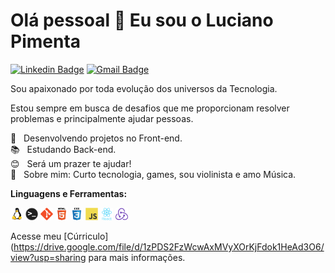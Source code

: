 # Olá pessoal 👋 Eu sou o Luciano Pimenta

[![Linkedin Badge](https://img.shields.io/badge/-Luciano%20Pimenta-6633cc?style=flat-square&logo=Linkedin&logoColor=white&link=https://www.linkedin.com/in/pimentajr/)](https://www.linkedin.com/in/pimentajr/)
[![Gmail Badge](https://img.shields.io/badge/-l.a.p.pimenta.j@gmail.com-6633cc?style=flat-square&logo=Gmail&logoColor=white&link=mailto:l.a.p.pimenta.j@gmail.com)](mailto:l.a.p.pimenta.j@gmail.com)

Sou apaixonado por toda evolução dos universos da Tecnologia.

Estou sempre em busca de desafios que me proporcionam resolver problemas e principalmente ajudar pessoas.

 :purple_heart: &nbsp; Desenvolvendo projetos no Front-end.
 <br/> :books: &nbsp; Estudando Back-end.
 <br/> :blush: &nbsp; Será um prazer te ajudar! 
 <br/> 💬  &nbsp; Sobre mim: Curto tecnologia, games, sou violinista e amo Música. 
 
**Linguagens e Ferramentas:**

<code><img height="20" src="https://raw.githubusercontent.com/devicons/devicon/master/icons/linux/linux-original.svg"></code>
<code><img height="20" src="https://raw.githubusercontent.com/github/explore/80688e429a7d4ef2fca1e82350fe8e3517d3494d/topics/terminal/terminal.png"></code>
<code><img height="20" src="https://raw.githubusercontent.com/devicons/devicon/master/icons/git/git-original.svg"></code>
<code><img height="20" src="https://raw.githubusercontent.com/devicons/devicon/master/icons/html5/html5-original-wordmark.svg"></code>
<code><img height="20" src="https://raw.githubusercontent.com/devicons/devicon/master/icons/css3/css3-original-wordmark.svg"></code>
<code><img height="20" src="https://raw.githubusercontent.com/devicons/devicon/master/icons/javascript/javascript-original.svg"></code>
<code><img height="20" src="https://raw.githubusercontent.com/devicons/devicon/master/icons/react/react-original-wordmark.svg"></code>
<code><img height="20" src="https://raw.githubusercontent.com/devicons/devicon/master/icons/redux/redux-original.svg"></code>

Acesse meu [Cúrriculo](https://drive.google.com/file/d/1zPDS2FzWcwAxMVyXOrKjFdok1HeAd3O6/view?usp=sharing para mais informações.






